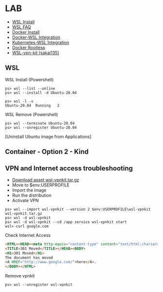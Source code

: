 # LAB

- [WSL Install](https://learn.microsoft.com/en-us/windows/wsl/install)
- [WSL FAQ](https://learn.microsoft.com/en-us/windows/wsl/faq)
- [Docker Install](https://docs.docker.com/desktop/windows/wsl/#download)
- [Docker-WSL Integration](https://docs.docker.com/desktop/windows/wsl/)
- [Kubernetes-WSL Integration](https://docs.docker.com/desktop/kubernetes/)
- [Docker Rootless](https://docs.docker.com/engine/security/rootless/)
- [WSL-vpn-kit (sakai135)](https://github.com/sakai135/wsl-vpnkit)


## WSL

WSL Install (Powershell)

```Shell
ps> wsl --list --online
ps> wsl --install -d Ubuntu-20.04
```
```Shell
ps> wsl -l -v
Ubuntu-20.04  Running   2
```

WSL Remove (Powershell)

```Shell
ps> wsl --terminate Ubuntu-20.04
ps> wsl --unregister Ubuntu-20.04
```

[Uninstall Ubuntu image from Applications]


## Container - Option 2 - Kind

## VPN and Internet access troubleshooting

- [Download asset wsl-vpnkit.tar.gz](https://github.com/sakai135/wsl-vpnkit/releases/)
- Move to $env:USERPROFILE
- Import the image
- Run the distribution
- Activate VPN

```Shell
ps> wsl --import wsl-vpnkit --version 2 $env:USERPROFILE\wsl-vpnkit wsl-vpnkit.tar.gz
ps> wsl -d wsl-vpnkit
ps> wsl -d wsl-vpnkit --cd /app service wsl-vpnkit start
wsl> curl google.com
```
Check Internet Access

```html
<HTML><HEAD><meta http-equiv="content-type" content="text/html;charset=utf-8">
<TITLE>301 Moved</TITLE></HEAD><BODY>
<H1>301 Moved</H1>
The document has moved
<A HREF="http://www.google.com/">here</A>.
</BODY></HTML>
```

Remove vpnkit

```Shell
ps> wsl --unregister wsl-vpnkit
```

